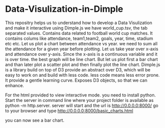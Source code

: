 # Data-Visulization-in-Dimple

This repositry helps us to understand how to develop a Data Visulization and make it interactive using Dimple.js
we have world_cup.tsv, the tab separated values. Contains data related to football world cup matches. It contains colums like attendance, team1,team2, goals, year, time, stadium etc etc.
Let us plot a chart between attendance vs year.
we need to sum all the attendance for a given year before plotting.
Let us take year over x-axis and attendance over y-axis.
Since the x-axis is a continuous variable and it is over time. the best graph will be line chart.
But let us plot first a bar chart and than later plot a scatter plot and then finally plot the line chart.
Dimple.js is a library build on top of D3 provide an abstract over D3, which will be easy to work on and build with less code.
less code means less error prone.
It provide a gentle learning curve.
Exposes D3 objects, so that we can enhance.

For the html provided to view interactive mode.
you need to install python.
Start the server in command line where your project folder is available as python -m http.server.
server will start and the url is http://0.0.0.0:8000/
go to your browser and type http://0.0.0.0:8000/basic_charts.html

you can now see a bar chart. 
